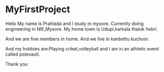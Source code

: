 # MyFirstProject

Hello My name is Prahlada and I study in mysore.
Currently doing engineering in NIE,Mysore.
My home town is Udupi,karkala thaluk hebri.

And we are five members in home.
And we live in kanbettu kuchoor.

And my hobbies are:Playing criket,volleyball and i am in an  athletic event called polevault.

Thank you


